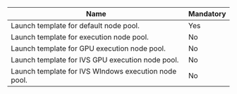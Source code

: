 | Name | Mandatory |
| ---- | ---------- |
| Launch template for default node pool. | Yes |
| Launch template for execution node pool. | No |
| Launch template for GPU execution node pool. | No |
| Launch template for IVS GPU execution node pool. | No |
| Launch template for IVS WIndows execution node pool. | No |
